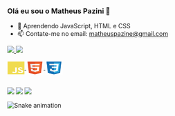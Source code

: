 ### Olá eu sou o Matheus Pazini 👋

- 🌱 Aprendendo JavaScript, HTML e CSS
- 📫 Contate-me no email: matheuspazine@gmail.com

<div>
  <a href="https://github.com/devemdobro">
  <img height="180em" src="https://github-readme-stats.vercel.app/api?username=mathewpz&show_icons=true"/>
  <img height="180em" src="https://github-readme-stats.vercel.app/api/top-langs/?username=mathewpz&layout=compact&langs_count=6"/>
</div>
  
<div style="display: inline_block"><br>
  <img align="center" alt="Rafa-Js" height="30" width="40" src="https://raw.githubusercontent.com/devicons/devicon/master/icons/javascript/javascript-plain.svg">
  <img align="center" alt="Rafa-HTML" height="30" width="40" src="https://raw.githubusercontent.com/devicons/devicon/master/icons/html5/html5-original.svg">
  <img align="center" alt="Rafa-CSS" height="30" width="40" src="https://raw.githubusercontent.com/devicons/devicon/master/icons/css3/css3-original.svg">
</div>
  
  ##
  
  <div>
    <a href="https://instagram.com/mathew_pz" target="_blank"><img src="https://img.shields.io/badge/-Instagram-%23E4405F?style=for-the-badge&logo=instagram&logoColor=white" target="_blank"></a>
    <a href = "mailto:matheuspazine@gmail.com"><img src="https://img.shields.io/badge/-Gmail-%23333?style=for-the-badge&logo=gmail&logoColor=white" target="_blank"></a>
    <a href="https://www.linkedin.com/in/matheus-pazini-honorato-660851161/" target="_blank"><img src="https://img.shields.io/badge/-LinkedIn-%230077B5?style=for-the-badge&logo=linkedin&logoColor=white" target="_blank"></a> 
 
   ![Snake animation](https://github.com/mathewpz/mathewpz/blob/output/github-contribution-grid-snake.svg)
 
</div>
